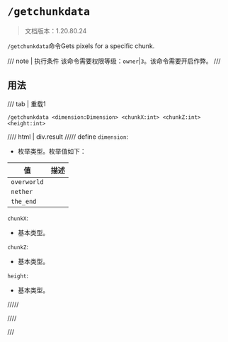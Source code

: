 # `/getchunkdata`

> 文档版本：1.20.80.24

`/getchunkdata`命令Gets pixels for a specific chunk.

/// note | 执行条件
该命令需要权限等级：`owner`|`3`。该命令需要开启作弊。
///

## 用法

/// tab | 重载1
```mcfunction
/getchunkdata <dimension:Dimension> <chunkX:int> <chunkZ:int> <height:int>
```

//// html | div.result
///// define
`dimension`: <!-- md:samp Dimension -->

- 枚举类型。枚举值如下：

|值|描述|
|---|---|
|`overworld`||
|`nether`||
|`the_end`||


`chunkX`: <!-- md:samp int -->

- 基本类型。

`chunkZ`: <!-- md:samp int -->

- 基本类型。

`height`: <!-- md:samp int -->

- 基本类型。


/////

////

///

